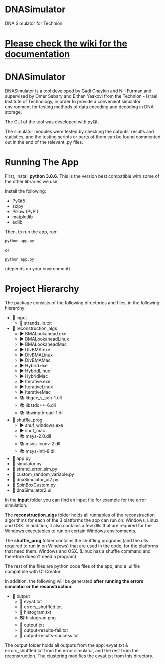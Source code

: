 # DNASimulator
DNA Simulator for Technion

# [Please check the wiki for the documentation](https://github.com/NiliStein/DNASimulator/wiki)

# DNASimulator

DNASimulator is a tool developed by Gadi Chaykin and Nili Furman and supervised by Omer Sabary and Eithan Yaakovi from the Technion - Israel Institute of Technology, in order to provide a convenient simulator environment for testing methods of data encoding and decoding in DNA storage.

The GUI of the tool was developed with pyQt.

The simulator modules were tested by checking the outputs' results and statistics, and the testing scripts or parts of them can be found commented out in the end of the relevant .py files.

# Running The App

First, install **python 3.8.6**. This is the version best compatible with some of the other libraries we use.

Install the following:
* PyQt5
* scipy
* Pillow (PyPI)
* matplotlib
* edlib

Then, to run the app, run:

```
python app.py
```
or
```
python app.py
```
(depends on your environment)

# Project Hierarchy

The package consists of the following directories and files, in the following hierarchy:
* 📂 input
    * 📄 strands_in.txt
* 📂 reconstruction_algs
    * ▶️ BMALookahead.exe
    * ▶️ BMALookaheadLinux
    * ▶️ BMALookaheadMac
    * ▶️ DivBMA.exe
    * ▶️ DivBMALinux
    * ▶️ DivBMAMac
    * ▶️ Hybrid.exe
    * ▶️ HybridLinux
    * ▶️ HybridMac
    * ▶️ Iterative.exe
    * ▶️ IterativeLinux
    * ▶️ IterativeMac
    * 📚 libgcc_s_seh-1.dll
    * 📚 libstdc++-6.dll
    * 📚 libwinpthread-1.dll
* 📂 shuffle_prog
    * ▶️ shuf_windows.exe
    * ▶️ shuf_mac
    * 📚 msys-2.0.dll
    * 📚 msys-iconv-2.dll
    * 📚 msys-intl-8.dll
* 🐍 app.py
* 🐍 simulator.py
* 🐍 strand_error_sim.py
* 🐍 custom_random_variable.py
* 🐍 dnaSimulator_ui2.py
* 🐍 SpinBoxCustom.py
* 📄 dnaSimulator2.ui

In the **input** folder you can find an input file for example for the error simulation.

The **reconstruction_algs** folder holds all runnables of the reconstruction algorithms for each of the 3 platforms the app can run on: Windows, Linux and OSX. In addition, it also contains a few dlls that are required for the Windows executables to run on certain Windows environments.

The **shuffle_prog** folder contains the shuffling programs (and the dlls required to run in on Windows) that are used in the code, for the platforms that need them: Windows and OSX. (Linux has a shuffle command and therefore doesn't need a program)

The rest of the files are python code files of the app, and a .ui file compatible with Qt Creator.

In addition, the following will be generated **after running the errors simulator or the reconstruction**:
* 📂  output
    * 📄 evyat.txt
    * 📄 errors_shuffled.txt
    * 📄 histogram.txt
    * 🖼️ histogram.png
    * 📄 output.txt
    * 📄 output-results-fail.txt
    * 📄 output-results-success.txt

The output folder holds all outputs from the app: evyat.txt & errors_shuffled.txt from the error simulator, and the rest from the reconstruction. The clustering modifies the evyat.txt from this directory.
